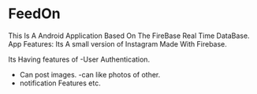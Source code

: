 # **FeedOn**
This Is A  Android Application Based On The FireBase Real Time DataBase. App Features:
Its A small version of Instagram Made With Firebase.

Its Having features of 
-User Authentication.
- Can post images.
-can like photos of other.
- notification Features etc.
